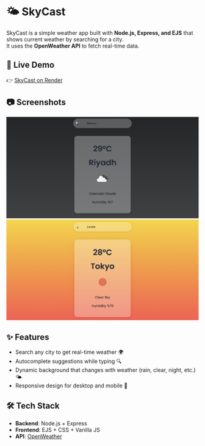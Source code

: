 # 🌤️ SkyCast

SkyCast is a simple weather app built with **Node.js, Express, and EJS** that shows current weather by searching for a city.  
It uses the **OpenWeather API** to fetch real-time data.

## 🚀 Live Demo
👉 [SkyCast on Render](https://skycast-a4cc.onrender.com)

## 📷 Screenshots
![App Screenshot](screenshot1.png)
![App Screenshot](screenshot2.png)

## ✨ Features
- Search any city to get real-time weather 🌍
- Autocomplete suggestions while typing 🔍
- Dynamic background that changes with weather (rain, clear, night, etc.)🌤️ 
- Responsive design for desktop and mobile 📱

## 🛠️ Tech Stack
- **Backend**: Node.js + Express
- **Frontend**: EJS + CSS + Vanilla JS
- **API**: [OpenWeather](https://openweathermap.org/)


